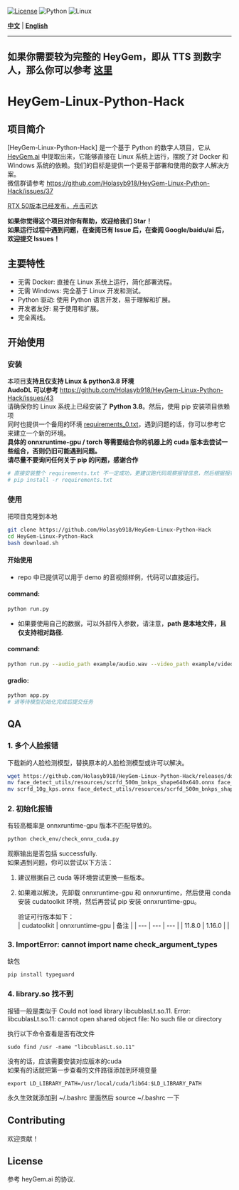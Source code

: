 
[![License](https://img.shields.io/badge/License-View%20License-blue.svg)](https://github.com/GuijiAI/HeyGem.ai/blob/main/LICENSE)
![Python](https://img.shields.io/badge/Python-3.8-blue.svg)
![Linux](https://img.shields.io/badge/OS-Linux-brightgreen.svg)

**[中文](#chinese-version)** | **[English](README_en.md)**  

---
如果你需要较为完整的 HeyGem，即从 TTS 到数字人，那么你可以参考 [这里](README_tts_f2f.MD)
---

<a name="chinese-version"></a>

# HeyGem-Linux-Python-Hack

## 项目简介

[HeyGem-Linux-Python-Hack] 是一个基于 Python 的数字人项目，它从 [HeyGem.ai](https://github.com/GuijiAI/HeyGem.ai) 中提取出来，它能够直接在 Linux 系统上运行，摆脱了对 Docker 和 Windows 系统的依赖。我们的目标是提供一个更易于部署和使用的数字人解决方案。  
微信群请参考 https://github.com/Holasyb918/HeyGem-Linux-Python-Hack/issues/37  

[RTX 50版本已经发布，点击可达](https://github.com/Holasyb918/HeyGem-Linux-Python-Hack-RTX-50)  

**如果你觉得这个项目对你有帮助，欢迎给我们 Star！**  
**如果运行过程中遇到问题，在查阅已有 Issue 后，在查阅 Google/baidu/ai 后，欢迎提交 Issues！**

## 主要特性

* 无需 Docker: 直接在 Linux 系统上运行，简化部署流程。
* 无需 Windows: 完全基于 Linux 开发和测试。
* Python 驱动: 使用 Python 语言开发，易于理解和扩展。
* 开发者友好: 易于使用和扩展。
* 完全离线。  

## 开始使用

### 安装
本项目**支持且仅支持 Linux & python3.8 环境**  
**AudoDL 可以参考** https://github.com/Holasyb918/HeyGem-Linux-Python-Hack/issues/43  
请确保你的 Linux 系统上已经安装了 **Python 3.8**。然后，使用 pip 安装项目依赖项  
同时也提供一个备用的环境 [requirements_0.txt](requirements_0.txt)，遇到问题的话，你可以参考它来建立一个新的环境。  
**具体的 onnxruntime-gpu / torch 等需要结合你的机器上的 cuda 版本去尝试一些组合，否则仍旧可能遇到问题。**  
**请尽量不要询问任何关于 pip 的问题，感谢合作**

```bash
# 直接安装整个 requirements.txt 不一定成功，更建议跑代码观察报错信息，然后根据报错信息结合 requirements 去尝试安装，祝你顺利。
# pip install -r requirements.txt
```

### 使用
把项目克隆到本地
```bash
git clone https://github.com/Holasyb918/HeyGem-Linux-Python-Hack
cd HeyGem-Linux-Python-Hack
bash download.sh
```
#### 开始使用  
* repo 中已提供可以用于 demo 的音视频样例，代码可以直接运行。  
#### command:  
```bash
python run.py 
```  

* 如果要使用自己的数据，可以外部传入参数，请注意，**path 是本地文件，且仅支持相对路径**.  

#### command:  
```bash
python run.py --audio_path example/audio.wav --video_path example/video.mp4
```  
#### gradio:  
```bash
python app.py
# 请等待模型初始化完成后提交任务
```

## QA
### 1. 多个人脸报错  
下载新的人脸检测模型，替换原本的人脸检测模型或许可以解决。
```bash
wget https://github.com/Holasyb918/HeyGem-Linux-Python-Hack/releases/download/ckpts_and_onnx/scrfd_10g_kps.onnx
mv face_detect_utils/resources/scrfd_500m_bnkps_shape640x640.onnx face_detect_utils/resources/scrfd_500m_bnkps_shape640x640.onnx.bak
mv scrfd_10g_kps.onnx face_detect_utils/resources/scrfd_500m_bnkps_shape640x640.onnx
```
### 2. 初始化报错  

有较高概率是 onnxruntime-gpu 版本不匹配导致的。  
```bash
python check_env/check_onnx_cuda.py
```
观察输出是否包括 successfully.  
如果遇到问题，你可以尝试以下方法：
1. 建议根据自己 cuda 等环境尝试更换一些版本。  
2. 如果难以解决，先卸载 onnxruntime-gpu 和 onnxruntime，然后使用 conda 安装 cudatoolkit 环境，然后再尝试 pip 安装 onnxruntime-gpu。    

    验证可行版本如下：  
    | cudatoolkit | onnxruntime-gpu | 备注 |
    | --- | --- | --- |
    | 11.8.0 | 1.16.0 |  |

### 3. ImportError: cannot import name check_argument_types  
缺包
```bash
pip install typeguard
```
  
### 4. library.so 找不到  
报错一般是类似于 Could not load library libcublasLt.so.11. Error: libcublasLt.so.11: cannot open shared object file: No such file or directory  

执行以下命令查看是否有改文件  
```
sudo find /usr -name "libcublasLt.so.11"  
```
没有的话，应该需要安装对应版本的cuda  
如果有的话就把第一步查看的文件路径添加到环境变量  
```
export LD_LIBRARY_PATH=/usr/local/cuda/lib64:$LD_LIBRARY_PATH
```
永久生效就添加到 ~/.bashrc 里面然后 source ~/.bashrc 一下  

## Contributing  
欢迎贡献！

## License
参考 heyGem.ai 的协议.

